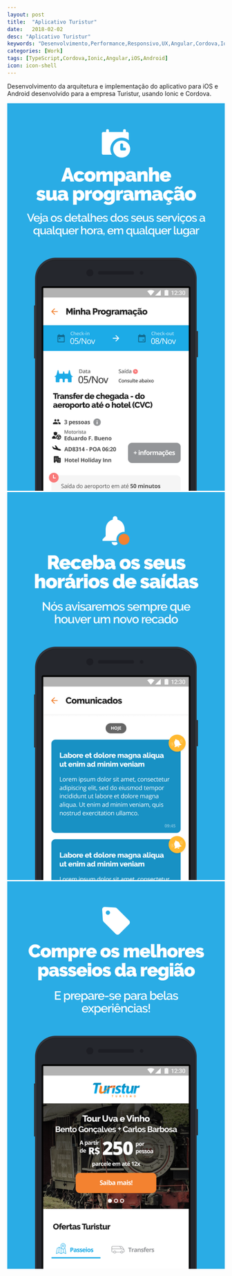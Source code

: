 ```yaml
---
layout: post
title:  "Aplicativo Turistur"
date:   2018-02-02
desc: "Aplicativo Turistur"
keywords: "Desenvolvimento,Performance,Responsivo,UX,Angular,Cordova,Ionic,iOS,Android"
categories: [Work]
tags: [TypeScript,Cordova,Ionic,Angular,iOS,Android]
icon: icon-shell
---
```


Desenvolvimento da arquitetura e implementação do aplicativo para iOS e Android desenvolvido para a empresa Turistur, usando Ionic e Cordova.

![GitHub Logo](/static/assets/img/blog/turistur/1.png)
![GitHub Logo](/static/assets/img/blog/turistur/2.png)
![GitHub Logo](/static/assets/img/blog/turistur/3.png)